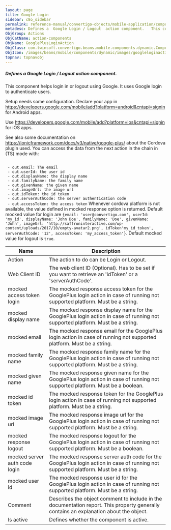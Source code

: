 ```yaml
---
layout: page
title: Google Login
sidebar: c8o_sidebar
permalink: reference-manual/convertigo-objects/mobile-application/components/action-components/google-login/
metadesc: Defines a  Google Login / Logout  action component.   This component helps login in or logout using Google. It uses Google login to authenticate users
ObjGroup: Actions
ObjCatName: action-components
ObjName: GooglePlusLoginAction
ObjClass: com.twinsoft.convertigo.beans.mobile.components.dynamic.ComponentManager$1
ObjIcon: /images/beans/mobile/components/dynamic/images/googleloginaction_color_32x32.png
topnav: topnavobj
---
```

##### Defines a <i>Google Login / Logout</i> action component. 
 This component helps login in or logout using Google. It uses Google login to authenticate users.

Setup needs some configuration. Declare your app in <a target='_blank' href='https://developers.google.com/mobile/add?platform=android&cntapi=signin'>https://developers.google.com/mobile/add?platform=android&cntapi=signin</a> for Android apps.

Use <a href='https://developers.google.com/mobile/add?platform=ios&cntapi=signin' target='_blank'>https://developers.google.com/mobile/add?platform=ios&cntapi=signin</a> for iOS apps.

See also some documentation on <a target='_blank' href='https://ionicframework.com/docs/v3/native/google-plus/'>https://ionicframework.com/docs/v3/native/google-plus/</a> about the Cordova plugin used.
 You can access the data from the next action in the chain in (TS) mode with:

<code>
 - out.email: The email
 - out.userId: the user id
 - out.displayName: the display name
 - out.familyName: the family name
 - out.givenName: the given name
 - out.imageUrl: the image url
 - out.idToken: the id token
 - out.serverAuthCode: the server authentication code
 - out.accessToken: the access token</code>
 Whenever cordova platform is not available, the value defined in mocked response option is returned.
 Default mocked value for login are <code>{email: 'user@convertigo.com', userId: 'my_id', displayName: 'John Doe', familyName: 'Doe', givenName: 'John', imageUrl: 'http://saffroninteractive.com/wp-content/uploads/2017/10/empty-avatar2.png', idToken'my_id_token', serverAuthCode: '12', accessToken: 'my_access_token'}</code>.
 Default mocked value for logout is <code>true</code>.

Name | Description 
--- | ---
Action | The action to do can be Login or Logout.
Web Client ID | The web client ID (Optional). Has to be set if you want to retrieve an 'idToken' or a 'serverAuthCode'.
mocked access token login | The mocked response access token for the GooglePlus login action in case of running not supported platform. Must be a string.
mocked display name | The mocked response display name for the GooglePlus login action in case of running not supported platform. Must be a string.
mocked email | The mocked response email for the GooglePlus login action in case of running not supported platform. Must be a string.
mocked family name | The mocked response family name for the GooglePlus login action in case of running not supported platform. Must be a string.
mocked given name | The mocked response given name for the GooglePlus login action in case of running not supported platform. Must be a boolean.
mocked id token | The mocked response token for the GooglePlus login action in case of running not supported platform. Must be a string.
mocked image url | The mocked response image url for the GooglePlus login action in case of running not supported platform. Must be a string.
mocked response logout | The mocked response logout for the GooglePlus login action in case of running not supported platform. Must be a boolean.
mocked server auth code login | The mocked response server auth code for the GooglePlus login action in case of running not supported platform. Must be a string.
mocked user id | The mocked response user id for the GooglePlus login action in case of running not supported platform. Must be a string.
Comment | Describes the object comment to include in the documentation report.  This property generally contains an explanation about the object. 
Is active | Defines whether the component is active. 

